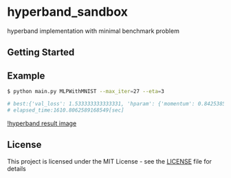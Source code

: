 # hyperband_sandbox

hyperband implementation with minimal benchmark problem

## Getting Started

## Example


```bash
$ python main.py MLPWithMNIST --max_iter=27 --eta=3

# best:{'val_loss': 1.533333333333331, 'hparam': {'momentum': 0.8425385021539213, 'fc2_unit': 425, 'lr': 0.20074603496155977, 'fc1_unit': 687}}
# elapsed_time:1610.8062589168549[sec]
```

[!hyperband result image](https://github.com/nmasahiro/hyperband_sandbox/raw/master/separate_plot.png)


## License

This project is licensed under the MIT License - see the [LICENSE](https://github.com/nmasahiro/hyperband_sandbox/blob/master/LICENSE) file for details
